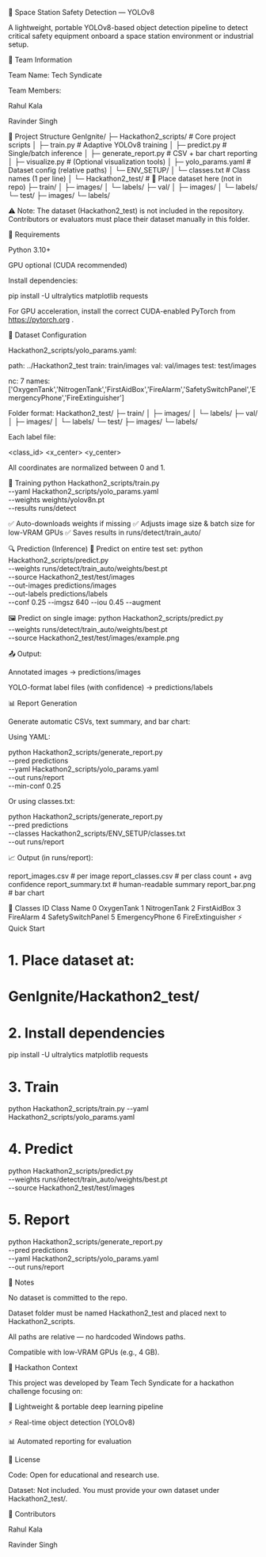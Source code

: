 🚀 Space Station Safety Detection — YOLOv8

A lightweight, portable YOLOv8-based object detection pipeline to detect critical safety equipment onboard a space station environment or industrial setup.

👥 Team Information

Team Name: Tech Syndicate

Team Members:

Rahul Kala

Ravinder Singh

📁 Project Structure
GenIgnite/
├─ Hackathon2_scripts/           # Core project scripts
│  ├─ train.py                   # Adaptive YOLOv8 training
│  ├─ predict.py                 # Single/batch inference
│  ├─ generate_report.py         # CSV + bar chart reporting
│  ├─ visualize.py               # (Optional visualization tools)
│  ├─ yolo_params.yaml           # Dataset config (relative paths)
│  └─ ENV_SETUP/
│     └─ classes.txt             # Class names (1 per line)
│
└─ Hackathon2_test/              # 📂 Place dataset here (not in repo)
   ├─ train/
   │  ├─ images/
   │  └─ labels/
   ├─ val/
   │  ├─ images/
   │  └─ labels/
   └─ test/
      ├─ images/
      └─ labels/


⚠️ Note:
The dataset (Hackathon2_test) is not included in the repository.
Contributors or evaluators must place their dataset manually in this folder.

🧰 Requirements

Python 3.10+

GPU optional (CUDA recommended)

Install dependencies:

pip install -U ultralytics matplotlib requests


For GPU acceleration, install the correct CUDA-enabled PyTorch from https://pytorch.org
.

🧠 Dataset Configuration

Hackathon2_scripts/yolo_params.yaml:

path: ../Hackathon2_test
train: train/images
val:   val/images
test:  test/images

nc: 7
names: ['OxygenTank','NitrogenTank','FirstAidBox','FireAlarm','SafetySwitchPanel','EmergencyPhone','FireExtinguisher']

Folder format:
Hackathon2_test/
├─ train/
│  ├─ images/
│  └─ labels/
├─ val/
│  ├─ images/
│  └─ labels/
└─ test/
   ├─ images/
   └─ labels/


Each label file:

<class_id> <x_center> <y_center> <width> <height>


All coordinates are normalized between 0 and 1.

🧪 Training
python Hackathon2_scripts/train.py \
  --yaml Hackathon2_scripts/yolo_params.yaml \
  --weights weights/yolov8n.pt \
  --results runs/detect


✅ Auto-downloads weights if missing
✅ Adjusts image size & batch size for low-VRAM GPUs
✅ Saves results in runs/detect/train_auto/

🔍 Prediction (Inference)
📁 Predict on entire test set:
python Hackathon2_scripts/predict.py \
  --weights runs/detect/train_auto/weights/best.pt \
  --source Hackathon2_test/test/images \
  --out-images predictions/images \
  --out-labels predictions/labels \
  --conf 0.25 --imgsz 640 --iou 0.45 --augment

🖼️ Predict on single image:
python Hackathon2_scripts/predict.py \
  --weights runs/detect/train_auto/weights/best.pt \
  --source Hackathon2_test/test/images/example.png


📤 Output:

Annotated images → predictions/images

YOLO-format label files (with confidence) → predictions/labels

📊 Report Generation

Generate automatic CSVs, text summary, and bar chart:

Using YAML:

python Hackathon2_scripts/generate_report.py \
  --pred predictions \
  --yaml Hackathon2_scripts/yolo_params.yaml \
  --out runs/report \
  --min-conf 0.25


Or using classes.txt:

python Hackathon2_scripts/generate_report.py \
  --pred predictions \
  --classes Hackathon2_scripts/ENV_SETUP/classes.txt \
  --out runs/report


📈 Output (in runs/report):

report_images.csv     # per image
report_classes.csv    # per class count + avg confidence
report_summary.txt    # human-readable summary
report_bar.png        # bar chart

🪪 Classes
ID	Class Name
0	OxygenTank
1	NitrogenTank
2	FirstAidBox
3	FireAlarm
4	SafetySwitchPanel
5	EmergencyPhone
6	FireExtinguisher
⚡ Quick Start
# 1. Place dataset at:
#    GenIgnite/Hackathon2_test/

# 2. Install dependencies
pip install -U ultralytics matplotlib requests

# 3. Train
python Hackathon2_scripts/train.py --yaml Hackathon2_scripts/yolo_params.yaml

# 4. Predict
python Hackathon2_scripts/predict.py \
  --weights runs/detect/train_auto/weights/best.pt \
  --source Hackathon2_test/test/images

# 5. Report
python Hackathon2_scripts/generate_report.py \
  --pred predictions \
  --yaml Hackathon2_scripts/yolo_params.yaml \
  --out runs/report

📌 Notes

No dataset is committed to the repo.

Dataset folder must be named Hackathon2_test and placed next to Hackathon2_scripts.

All paths are relative — no hardcoded Windows paths.

Compatible with low-VRAM GPUs (e.g., 4 GB).

🏁 Hackathon Context

This project was developed by Team Tech Syndicate for a hackathon challenge focusing on:

🚀 Lightweight & portable deep learning pipeline

⚡ Real-time object detection (YOLOv8)

📊 Automated reporting for evaluation

📜 License

Code: Open for educational and research use.

Dataset: Not included. You must provide your own dataset under Hackathon2_test/.

🙌 Contributors

Rahul Kala

Ravinder Singh
